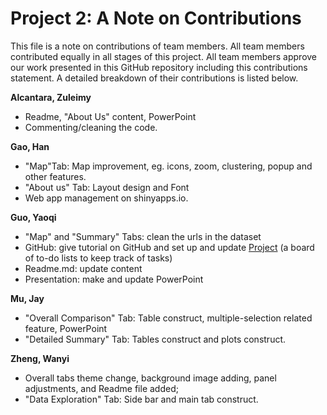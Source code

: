 # Project 2: A Note on Contributions

This file is a note on contributions of team members. All team members contributed equally in all stages of this project. All team members approve our work presented in this GitHub repository including this contributions statement. A detailed breakdown of their contributions is listed below.

**Alcantara, Zuleimy**
- Readme,  "About Us" content, PowerPoint
- Commenting/cleaning the code.

**Gao, Han**
- "Map"Tab: Map improvement, eg. icons, zoom, clustering, popup and other features.
- "About us" Tab: Layout design and Font
- Web app management on shinyapps.io.


**Guo, Yaoqi**
- "Map" and "Summary" Tabs: clean the urls in the dataset
- GitHub: give tutorial on GitHub and set up and update [Project](https://github.com/TZstatsADS/Fall2018-Project2-sec2proj2_grp4/projects/1) (a board of to-do lists to keep track of tasks)
- Readme.md: update content
- Presentation: make and update PowerPoint

**Mu, Jay**
- "Overall Comparison" Tab: Table construct, multiple-selection related feature, PowerPoint
- "Detailed Summary" Tab: Tables construct and plots construct.


**Zheng, Wanyi**
- Overall tabs theme change, background image adding, panel adjustments, and Readme file added; 
- "Data Exploration" Tab: Side bar and main tab construct.
